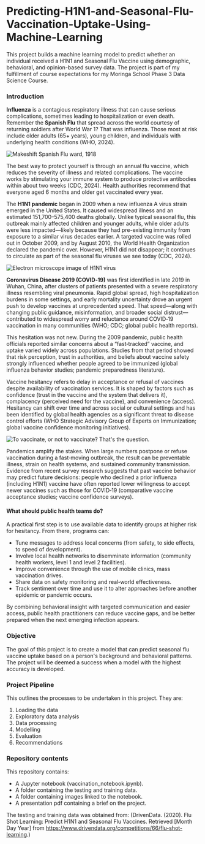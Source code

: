 # Predicting-H1N1-and-Seasonal-Flu-Vaccination-Uptake-Using-Machine-Learning
This project builds a machine learning model to predict whether an individual received a H1N1 and Seasonal Flu Vaccine using demographic, behavioral, and opinion-based survey data. The project is part of my fulfillment of course expectations for my Moringa School Phase 3 Data Science Course. 

### Introduction
**Influenza** is a contagious respiratory illness that can cause serious complications, sometimes leading to hospitalization or even death. Remember the **Spanish Flu** that spread across the world courtesy of returning soldiers after World War 1? That was influenza. Those most at risk include older adults (65+ years), young children, and individuals with underlying health conditions (WHO, 2024).

![Makeshift Spanish Flu ward, 1918](Makeshift_spanish_flu_ward.JPG)

The best way to protect yourself is through an annual flu vaccine, which reduces the severity of illness and related complications. The vaccine works by stimulating your immune system to produce protective antibodies within about two weeks (CDC, 2024). Health authorities recommend that everyone aged 6 months and older get vaccinated every year.

The **H1N1 pandemic** began in 2009 when a new influenza A virus strain emerged in the United States. It caused widespread illness and an estimated 151,700–575,400 deaths globally. Unlike typical seasonal flu, this outbreak mainly affected children and younger adults, while older adults were less impacted—likely because they had pre-existing immunity from exposure to a similar virus decades earlier. A targeted vaccine was rolled out in October 2009, and by August 2010, the World Health Organization declared the pandemic over. However, H1N1 did not disappear; it continues to circulate as part of the seasonal flu viruses we see today (CDC, 2024).

![Electron microscope image of H1N1 virus](Electron_microscopy_h1n1_virus.JPG)

**Coronavirus Disease 2019 (COVID‑19)** was first identified in late 2019 in Wuhan, China, after clusters of patients presented with a severe respiratory illness resembling viral pneumonia. Rapid global spread, high hospitalization burdens in some settings, and early mortality uncertainty drove an urgent push to develop vaccines at unprecedented speed. That speed—along with changing public guidance, misinformation, and broader social distrust—contributed to widespread worry and reluctance around COVID‑19 vaccination in many communities (WHO; CDC; global public health reports).

This hesitation was not new. During the 2009 pandemic, public health officials reported similar concerns about a “fast‑tracked” vaccine, and uptake varied widely across populations. Studies from that period showed that risk perception, trust in authorities, and beliefs about vaccine safety strongly influenced whether people agreed to be immunized (global influenza behavior studies; pandemic preparedness literature).

Vaccine hesitancy refers to delay in acceptance or refusal of vaccines despite availability of vaccination services. It is shaped by factors such as confidence (trust in the vaccine and the system that delivers it), complacency (perceived need for the vaccine), and convenience (access). Hesitancy can shift over time and across social or cultural settings and has been identified by global health agencies as a significant threat to disease control efforts (WHO Strategic Advisory Group of Experts on Immunization; global vaccine confidence monitoring initiatives).

![To vaccinate, or not to vaccinate? That's the question.](Herd_immunity.JPG)

Pandemics amplify the stakes. When large numbers postpone or refuse vaccination during a fast‑moving outbreak, the result can be preventable illness, strain on health systems, and sustained community transmission. Evidence from recent survey research suggests that past vaccine behavior may predict future decisions: people who declined a prior influenza (including H1N1) vaccine have often reported lower willingness to accept newer vaccines such as those for COVID‑19 (comparative vaccine acceptance studies; vaccine confidence surveys).

#### What should public health teams do?
A practical first step is to use available data to identify groups at higher risk for hesitancy. From there, programs can:

* Tune messages to address local concerns (from safety, to side effects, to speed of development).
* Involve local health networks to disemminate information (community health workers, level 1 and level 2 facilities).
* Improve convenience through the use of mobile clinics, mass vaccination drives.
* Share data on safety monitoring and real‑world effectiveness.
* Track sentiment over time and use it to alter approaches before another epidemic or pandemic occurs.

By combining behavioral insight with targeted communication and easier access, public health practitioners can reduce vaccine gaps, and be better prepared when the next emerging infection appears.

### Objective
The goal of this project is to create a model that can predict seasonal flu vaccine uptake based on a person's background and behavioral patterns. The project will be deemed a success when a model with the highest accuracy is developed.

### Project Pipeline
This outlines the processes to be undertaken in this project. They are:
1. Loading the data
2. Exploratory data analysis
3. Data processing
4. Modelling
5. Evaluation
6. Recommendations

### Repository contents
This repository contains:
* A Jupyter notebook (vaccination_notebook.ipynb).
* A folder containing the testing and training data.
* A folder containing images linked to the notebook.
* A presentation pdf containing a brief on the project.

The testing and training data was obtained from:
(DrivenData. (2020). Flu Shot Learning: Predict H1N1 and Seasonal Flu Vaccines. Retrieved [Month Day Year] from https://www.drivendata.org/competitions/66/flu-shot-learning.)
